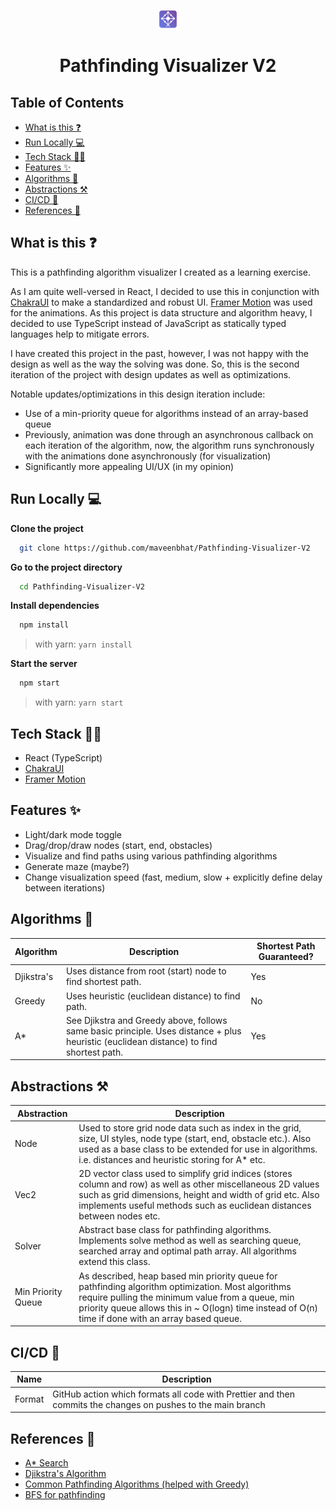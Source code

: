 <p align="center">
    <img width="30"  alt="Pathfinder Website Logo" src="./public/favicons/apple-touch-icon.png?raw=true">
</p>
<h1 align="center">
  Pathfinding Visualizer V2
</h1>

## Table of Contents
- [What is this ❓](#what-is-this-)
- [Run Locally 💻](#run-locally-)
- [Tech Stack 👨‍💻](#tech-stack-)
- [Features ✨](#features-)
- [Algorithms 🧮](#algorithms-)
- [Abstractions ⚒️](#abstractions-)
- [CI/CD 🚗](#cicd-)
- [References 📝](#references-)

## What is this ❓

This is a pathfinding algorithm visualizer I created as a learning exercise.

As I am quite well-versed in React, I decided to use this in conjunction with [ChakraUI](https://chakra-ui.com/) to make a standardized and robust UI. [Framer Motion](https://www.framer.com/motion/) was used for the animations. As this project is data structure and algorithm heavy, I decided to use TypeScript instead of JavaScript as statically typed languages help to mitigate errors.

I have created this project in the past, however, I was not happy with the design as well as the way the solving was done. So, this is the 
second iteration of the project with design updates as well as optimizations.

Notable updates/optimizations in this design iteration include:
- Use of a min-priority queue for algorithms instead of an array-based queue
- Previously, animation was done through an asynchronous callback on each iteration of the algorithm, now, the algorithm runs synchronously with the animations done asynchronously (for visualization)
- Significantly more appealing UI/UX (in my opinion)

## Run Locally 💻

**Clone the project**

```bash
  git clone https://github.com/maveenbhat/Pathfinding-Visualizer-V2
```

**Go to the project directory**

```bash
  cd Pathfinding-Visualizer-V2
```

**Install dependencies**

```bash
  npm install
```
> with yarn: `yarn install`

**Start the server**

```bash
  npm start
```
> with yarn: `yarn start`

## Tech Stack 👨‍💻

- React (TypeScript)
- [ChakraUI](https://chakra-ui.com/)
- [Framer Motion](https://www.framer.com/motion/)

## Features ✨

- Light/dark mode toggle
- Drag/drop/draw nodes (start, end, obstacles)
- Visualize and find paths using various pathfinding algorithms
- Generate maze (maybe?)
- Change visualization speed (fast, medium, slow + explicitly define delay between iterations)

## Algorithms 🧮
| Algorithm     | Description | Shortest Path Guaranteed? |
| ------------- | ----------- | -------------------------
| Djikstra's    | Uses distance from root (start) node to find shortest path. | Yes
| Greedy        | Uses heuristic (euclidean distance) to find path.           | No
| A*            | See Djikstra and Greedy above, follows same basic principle. Uses distance + plus heuristic (euclidean distance) to find shortest path.| Yes

## Abstractions ⚒️

| Abstraction     | Description | 
| ------------- | ----------- | 
| Node   | Used to store grid node data such as index in the grid, size, UI styles, node type (start, end, obstacle etc.). Also used as a base class to be extended for use in algorithms. i.e. distances and heuristic storing for A* etc. |
| Vec2            | 2D vector class used to simplify grid indices (stores column and row) as well as other miscellaneous 2D values such as grid dimensions, height and width of grid etc. Also implements useful methods such as euclidean distances between nodes etc. |
| Solver | Abstract base class for pathfinding algorithms. Implements solve method as well as searching queue, searched array and optimal path array. All algorithms extend this class. |
| Min Priority Queue | As described, heap based min priority queue for pathfinding algorithm optimization. Most algorithms require pulling the minimum value from a queue, min priority queue allows this in ~ O(logn) time instead of O(n) time if done with an array based queue.|

## CI/CD 🚗
| Name | Description |
| ---- | ------------|
| Format | GitHub action which formats all code with Prettier and then commits the changes on pushes to the main branch |

## References 📝
- [A* Search](https://en.wikipedia.org/wiki/A*_search_algorithm)
- [Djikstra's Algorithm](https://en.wikipedia.org/wiki/Dijkstra%27s_algorithm)
- [Common Pathfinding Algorithms (helped with Greedy)](https://www.redblobgames.com/pathfinding/a-star/introduction.html)
- [BFS for pathfinding](https://www.youtube.com/watch?v=KiCBXu4P-2Y)

